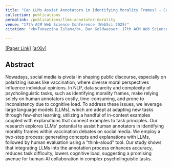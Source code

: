 ```yaml
---
title: "Can LLMs Assist Annotators in Identifying Morality Frames? - Case Study on Vaccination Debate on Social Media"
collection: publications
permalink: /publications/llms-annotator-morality
venue: "17th ACM Web Science Conference (WebSci 2025)"
citation: '<b>Tunazzina Islam</b>, Dan Goldwasser. 17th ACM Web Science Conference (WebSci 2025)</a>.'

---
```

[[Paper Link]](https://dl.acm.org/doi/10.1145/3717867.3717902) [[arXiv]](https://arxiv.org/pdf/2502.01991) 

## Abstract
Nowadays, social media is pivotal in shaping public discourse, especially on polarizing issues like vaccination, where diverse moral perspectives influence individual opinions. In NLP, data scarcity and complexity of psycholinguistic tasks, such as identifying morality frames, make relying solely on human annotators costly, time-consuming, and prone to inconsistency due to cognitive load. To address these issues, we leverage large language models (LLMs), which are adept at adapting new tasks through few-shot learning, utilizing a handful of in-context examples coupled with explanations that connect examples to task principles. Our research explores LLMs' potential to assist human annotators in identifying morality frames within vaccination debates on social media. We employ a two-step process: generating concepts and explanations with LLMs, followed by human evaluation using a "think-aloud" tool. Our study shows that integrating LLMs into the annotation process enhances accuracy, reduces task difficulty, lowers cognitive load, suggesting a promising avenue for human-AI collaboration in complex psycholinguistic tasks.
